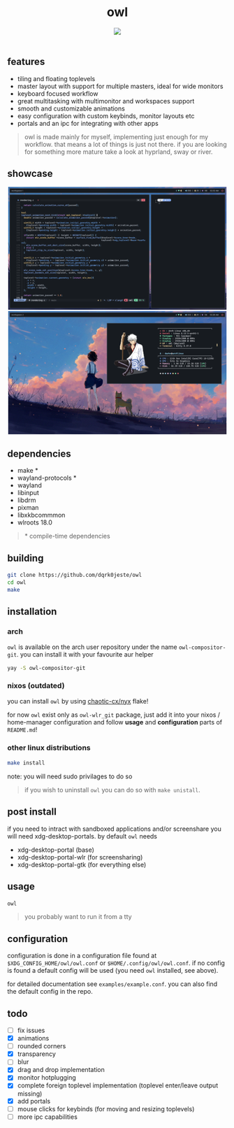 <div align="center">
<h1>owl</h1>
<img src="https://github.com/dqrk0jeste/owl/blob/main/assets/owl.gif" width="500"/>
<br>
</div>

<br>

## features
- tiling and floating toplevels
- master layout with support for multiple masters, ideal for wide monitors
- keyboard focused workflow
- great multitasking with multimonitor and workspaces support
- smooth and customizable animations
- easy configuration with custom keybinds, monitor layouts etc
- portals and an ipc for integrating with other apps

> owl is made mainly for myself, implementing just enough for my workflow. that means a lot of things is just not there. if you are looking for something more mature take a look at hyprland, sway or river. 

## showcase
<div align="center">

<img src="assets/showcase-1.png" alt="logo" width="500">
<img src="assets/showcase-2.png" alt="logo" width="500">

</div>

## dependencies
- make *
- wayland-protocols *
- wayland
- libinput
- libdrm
- pixman
- libxkbcommmon
- wlroots 18.0 

> \* compile-time dependencies

## building
```bash
git clone https://github.com/dqrk0jeste/owl
cd owl
make
```

## installation

### arch
`owl` is available on the arch user repository under the name `owl-compositor-git`. you can install it with your favourite aur helper
```bash
yay -S owl-compositor-git
```

### nixos (outdated)
you can install `owl` by using [chaotic-cx/nyx](https://github.com/chaotic-cx/nyx) flake! 

for now `owl` exist only as `owl-wlr_git` package, just add it into your nixos / home-manager configuration and follow **usage** and **configuration** parts of `README.md`!

### other linux distributions
```bash
make install
```
note: you will need sudo privilages to do so

> if you wish to uninstall `owl` you can do so with `make unistall`.

## post install
if you need to intract with sandboxed applications and/or screenshare you will need xdg-desktop-portals. by default `owl` needs
- xdg-desktop-portal (base)
- xdg-desktop-portal-wlr (for screensharing)
- xdg-desktop-portal-gtk (for everything else)

## usage
```bash
owl
```

> you probably want to run it from a tty

## configuration
configuration is done in a configuration file found at `$XDG_CONFIG_HOME/owl/owl.conf` or `$HOME/.config/owl/owl.conf`. if no config is found a default config will be used (you need `owl` installed, see above).

for detailed documentation see `examples/example.conf`. you can also find the default config in the repo.

## todo
- [ ] fix issues
- [x] animations
- [ ] rounded corners
- [x] transparency
- [ ] blur
- [x] drag and drop implementation
- [x] monitor hotplugging
- [x] complete foreign toplevel implementation (toplevel enter/leave output missing)
- [x] add portals
- [ ] mouse clicks for keybinds (for moving and resizing toplevels)
- [ ] more ipc capabilities

